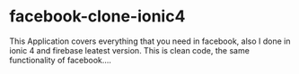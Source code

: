 # facebook-clone-ionic4
This Application  covers everything that you need in facebook, also I done in ionic 4 and firebase leatest version. This is clean code, the same functionality of facebook…. 
